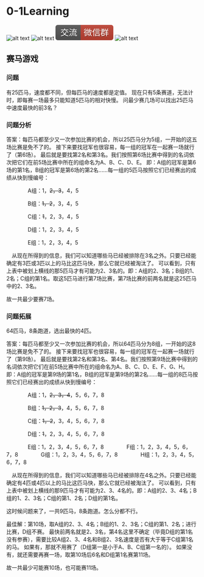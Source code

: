 # 0-1Learning

![alt text](../../static/common/svg/luoxiaosheng.svg "公众号")
![alt text](../../static/common/svg/luoxiaosheng_learning.svg "学习")
![alt text](../../static/common/svg/luoxiaosheng_wechat.svg "微信")
![alt text](../../static/common/svg/luoxiaosheng_gitee.svg "码云")

## 赛马游戏

### 问题
有25匹马，速度都不同，但每匹马的速度都是定值。
现在只有5条赛道，无法计时，即每赛一场最多只能知道5匹马的相对快慢。
问最少赛几场可以找出25匹马中速度最快的前3名？


### 问题分析
   答案：每匹马都至少又一次参加比赛的机会，所以25匹马分为5组，一开始的这五场比赛是免不了的。
   接下来要找冠军也很容易，每一组的冠军在一起赛一场就行了（第6场）。
   最后就是要找第2名和第3名。我们按照第6场比赛中得到的名词依次把它们在前5场比赛中所在的组命名为A、B、C、D、E。
   即：A组的冠军是第6场的第1名，B组的冠军是第6场的第2名......每一组的5匹马按照它们已经赛出的成绩从快到慢编号：

　　　　A组：1，~~2，3~~，4，5

　　　　B组：~~1，2~~，3，4，5

　　　　C组：~~1~~，2，3，4，5

　　　　D组：1，2，3，4，5

　　　　E组：1，2，3，4，5

　从现在所得到的信息，我们可以知道哪些马已经被排除在3名之外。只要已经能确定有3匹或3匹以上的马比这匹马快，那么它就已经被淘汰了。
可以看到，只有上表中被划上横线的那5匹马才有可能为2、3名的。即：A组的2、3名；B组的1、2名；C组的第1名。取这5匹马进行第7场比赛，第7场比赛的前两名就是这25匹马中的2、3名。

故一共最少要赛7场。

### 问题拓展
   64匹马，8条跑道，选出最快的4匹。
   
   答案：每匹马都至少又一次参加比赛的机会，所以64匹马分为8组，一开始的这8场比赛是免不了的。
   接下来要找冠军也很容易，每一组的冠军在一起赛一场就行了（第9场）。
   最后就是要找第2名和第3名、第4名。我们按照第9场比赛中得到的名词依次把它们在前5场比赛中所在的组命名为A、B、C、D、E、F、G、H。
   即：A组的冠军是第9场的第1名，B组的冠军是第9场的第2名......每一组的8匹马按照它们已经赛出的成绩从快到慢编号：

　　　　A组：1，~~2，3，4~~，5，6，7，8

　　　　B组：~~1，2，3~~，4，5，6，7，8

　　　　C组：~~1，2~~，3，4，5，6，7，8

　　　　D组：~~1~~，2，3，4，5，6，7，8

　　　　E组：1，2，3，4，5，6，7，8
　　　　F组：1，2，3，4，5，6，7，8
　　　　G组：1，2，3，4，5，6，7，8
　　　　H组：1，2，3，4，5，6，7，8

　从现在所得到的信息，我们可以知道哪些马已经被排除在4名之外。只要已经能确定有4匹或4匹以上的马比这匹马快，那么它就已经被淘汰了。
可以看到，只有上表中被划上横线的那9匹马才有可能为2、3、4名的。即：A组的2、3、4名；B组的1、2、3名；C组的第1、2名；D组的第1名。

这时候问题来了，一共9匹马，8条跑道。怎么分都不行。

最佳解：第10场，取A组的2、3、4名；B组的1、2、3名；C组的第1、2名；进行比赛，D组不赛。
最快前两名就是2、3名，第4名这里不确定（毕竟D组的第1名没有参赛），需要比较A组2、3、4名和B组2、3名速度是否有大于等于C组第1名的马。
如果有，那就不用赛了（D组第一是小于A、B、C组第一名的）。
如果没有，就还需要再赛一场，取第10场后6名和D组第1名赛第11场。

故一共最少可能赛10场，也可能赛11场。